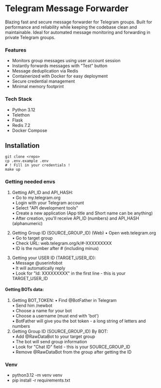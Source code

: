 # Telegram Message Forwarder
Blazing fast and secure message forwarder for Telegram groups.
Built for performance and reliability while keeping the codebase clean and maintainable. Ideal for automated message monitoring and forwarding in private Telegram groups.

### Features

* Monitors group messages using user account session
* Instantly forwards messages with "Test" button
* Message deduplication via Redis
* Containerized with Docker for easy deployment
* Secure credential management
* Minimal memory footprint

### Tech Stack
* Python 3.12
* Telethon 
* Flask
* Redis 7.2
* Docker Compose


## Installation
```
git clone <repo>
cp .env.example .env
# ! Fill in your credentials !
make up
```


### Getting needed envs

1. Getting API_ID and API_HASH:  
      •	Go to my.telegram.org  
      •	Login with your Telegram account  
      •	Select "API development tools"  
      •	Create a new application (App title and Short name can be anything)  
      •	After creation, you'll receive API_ID (numbers) and API_HASH (alphanumeric)
2. Getting Group ID (SOURCE_GROUP_ID) (Web)
    •	Open web.telegram.org  
    •	Go to target group  
    •	Check URL: web.telegram.org/k/#-XXXXXXXXX  
    •	ID is the number after # (including minus)  

3. Getting your USER ID (TARGET_USER_ID):  
      •	Message @userinfobot  
      •	It will automatically reply  
      •	Look for "Id: XXXXXXXXX" in the first line - this is your TARGET_USER_ID  

#### Getting BOTs data:
1. Getting BOT_TOKEN:
   •	Find @BotFather in Telegram  
   •	Send him /newbot  
   •	Choose a name for your bot  
   •	Choose a username (must end with 'bot')  
   •	BotFather will give you the bot token - a long string of letters and numbers
2. Getting Group ID (SOURCE_GROUP_ID) By BOT:  
      •	Add @RawDataBot to your target group  
      •	The bot will send group information  
      •	Look for "Chat ID" field - this is your SOURCE_GROUP_ID  
      •	Remove @RawDataBot from the group after getting the ID  

### Venv
- python3.12 -m venv venv
- pip install -r requirements.txt